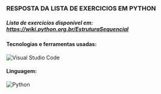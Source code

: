 ### RESPOSTA DA LISTA DE EXERCICIOS EM PYTHON
##### Lista de exercicíos disponivel em: https://wiki.python.org.br/EstruturaSequencial

#### Tecnologias e ferramentas usadas:
![Visual Studio Code](https://img.shields.io/badge/Visual%20Studio%20Code-0078d7.svg?style=for-the-badge&logo=visual-studio-code&logoColor=white)

#### Linguagem:
![Python](https://img.shields.io/badge/python-3670A0?style=for-the-badge&logo=python&logoColor=ffdd54)
